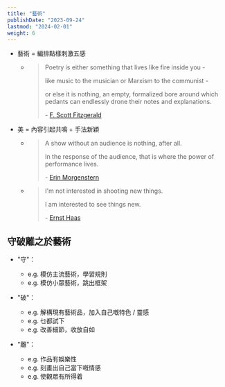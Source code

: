```yaml
---
title: "藝術"
publishDate: "2023-09-24"
lastmod: "2024-02-01"
weight: 6
---
```


- 藝術 = 編排點樣刺激五感

  - > Poetry is either something that lives like fire inside you -
    >
    > like music to the musician or Marxism to the communist -
    >
    > or else it is nothing, an empty, formalized bore around which pedants can
    > endlessly drone their notes and explanations.
    >
    > \- [F. Scott Fitzgerald](https://www.goodreads.com/quotes/9250256-poetry-is-either-something-that-lives-like-fire-inside-you)

- 美 = 內容引起共鳴 + 手法新穎

  - > A show without an audience is nothing, after all.
    >
    > In the response of the audience, that is where the power of performance
    > lives.
    >
    > \- [Erin Morgenstern](https://www.goodreads.com/quotes/3249595-a-show-without-an-audience-is-nothing-after-all-in)

  - > I'm not interested in shooting new things.
    >
    > I am interested to see things new.
    >
    > \- [Ernst Haas](https://www.brainyquote.com/quotes/ernst_haas_141214)

## 守破離之於藝術

- "守"：

  - e.g. 模仿主流藝術，學習規則
  - e.g. 模仿小眾藝術，跳出框架

- "破"：

  - e.g. 解構現有藝術品，加入自己嘅特色 / 靈感
  - e.g. 乜都試下
  - e.g. 改善細節，收放自如

- "離"：

  - e.g. 作品有娛樂性
  - e.g. 刻畫出自己當下嘅情感
  - e.g. 使觀眾有所得着
